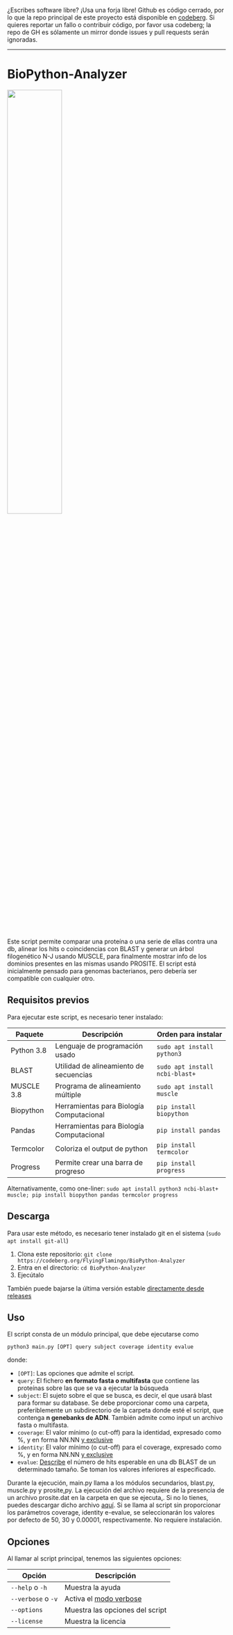¿Escribes software libre? ¡Usa una forja libre! Github es código cerrado, por lo que la repo principal de este proyecto está disponible en [codeberg](https://codeberg.org/FlyingFlamingo/BioPython-Analyzer). Si quieres reportar un fallo o contribuir código, por favor usa codeberg; la repo de GH es sólamente un mirror donde issues y pull requests serán ignoradas.

-----

# BioPython-Analyzer
<img src="https://upload.wikimedia.org/wikipedia/commons/1/13/Biopython_logo.png" width="50%">
<br>
Este script permite comparar una proteína o una serie de ellas contra una db, alinear los hits o coincidencias con BLAST y generar un árbol filogenético N-J usando MUSCLE, para finalmente mostrar info de los dominios presentes en las mismas usando PROSITE. El script está inicialmente pensado para genomas bacterianos, pero debería ser compatible con cualquier otro.


## Requisitos previos
Para ejecutar este script, es necesario tener instalado:

| Paquete | Descripción | Orden para instalar |
| -------- | -------- | -------- |
| Python 3.8 | Lenguaje de programación usado | `sudo apt install python3` |
| BLAST | Utilidad de alineamiento de secuencias | `sudo apt install ncbi-blast+` |
| MUSCLE 3.8 | Programa de alineamiento múltiple | `sudo apt install muscle` |
| Biopython | Herramientas para Biología Computacional | `pip install biopython` |
| Pandas | Herramientas para Biología Computacional | `pip install pandas` | 
| Termcolor | Coloriza el output de python | `pip install termcolor` |
| Progress | Permite crear una barra de progreso | `pip install progress` |

Alternativamente, como one-liner: `sudo apt install python3 ncbi-blast+ muscle; pip install biopython pandas termcolor progress`

## Descarga
Para usar este método, es necesario tener instalado git en el sistema (`sudo apt install git-all`)
1. Clona este repositorio: `git clone https://codeberg.org/FlyingFlamingo/BioPython-Analyzer`
2. Entra en el directorio: `cd BioPython-Analyzer`
3. Ejecútalo

También puede bajarse la última versión estable [directamente desde releases](https://codeberg.org/FlyingFlamingo/BioPython-Analyzer/releases)

## Uso
El script consta de un módulo principal, que debe ejecutarse como 

`python3 main.py [OPT] query subject coverage identity evalue`

donde:
* `[OPT]`: Las opciones que admite el script.
* `query`: El fichero **en formato fasta o multifasta** que contiene las proteínas sobre las que se va a ejecutar la búsqueda
* `subject`: El sujeto sobre el que se busca, es decir, el que usará blast para formar su database. Se debe proporcionar como una carpeta, preferiblemente un subdirectorio de la carpeta donde esté el script, que contenga **n genebanks de ADN**. También admite como input un archivo fasta o multifasta.
* `coverage`: El valor mínimo (o cut-off) para la identidad, expresado como %, y en forma NN.NN [y exclusive](https://dle.rae.es/exclusive)
* `identity`: El valor mínimo (o cut-off) para el coverage, expresado como %, y en forma NN.NN [y exclusive](https://dle.rae.es/exclusive)
* `evalue`: [Describe](https://blast.ncbi.nlm.nih.gov/Blast.cgi?CMD=Web&PAGE_TYPE=BlastDocs&DOC_TYPE=FAQ#expect) el número de hits esperable en una db BLAST de un determinado tamaño. Se toman los valores inferiores al especificado.

Durante la ejecución, main.py llama a los módulos secundarios, blast.py, muscle.py y prosite[.](https://pyformat.info/)py. La ejecución del archivo requiere de la presencia de un archivo prosite.dat en la carpeta en que se ejecuta[.](https://www.youtube.com/watch?v=irDJpCzeFpg). Si no lo tienes, puedes descargar dicho archivo [aquí](https://mega.nz/file/5iJygYQC#EuUTz_SInscP0aga9-u853sUQhV3usdE4rH0kgbkrbk). Si se llama al script sin proporcionar los parámetros coverage, identity e-evalue, se seleccionarán los valores por defecto de 50, 30 y  0.00001, respectivamente. No requiere instalación.

## Opciones
Al llamar al script principal, tenemos las siguientes opciones:

| Opción | Descripción |
| -------- | -------- |
| ``--help`` o ``-h`` | Muestra la ayuda |
| ``--verbose`` o ``-v`` | Activa el [modo verbose](https://en.wikipedia.org/wiki/Verbose_mode) |
| ``--options`` | Muestra las opciones del script |
| ``--license`` | Muestra la licencia |
